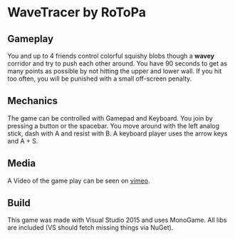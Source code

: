 # WaveTracer by RoToPa

## Gameplay
You and up to 4 friends control colorful squishy blobs though a **wavey** corridor and try to push each other around.
You have 90 seconds to get as many points as possible by not hitting the upper and lower wall. If you hit too often, you will be punished with a small off-screen penalty.

## Mechanics
The game can be controlled with Gamepad and Keyboard. You join by pressing a button or the spacebar.
You move around with the left analog stick, dash with A and resist with B. A keyboard player uses
the arrow keys and A + S.

## Media
A Video of the game play can be seen on [vimeo](https://vimeo.com/200588807).

## Build
This game was made with Visual Studio 2015 and uses MonoGame. All libs are included (VS should fetch missing things via NuGet).